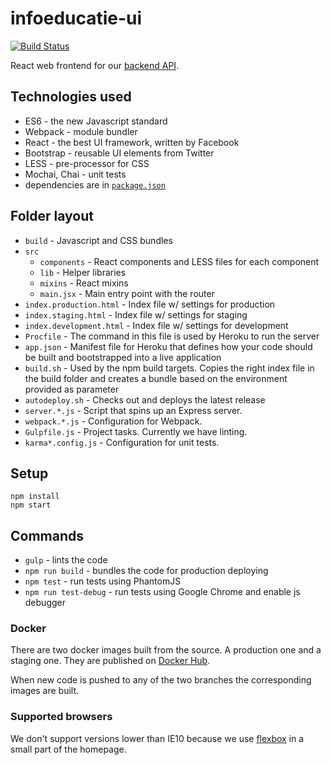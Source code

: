 # infoeducatie-ui

[![Build Status](https://travis-ci.org/infoeducatie/infoeducatie-ui.svg?branch=master)](https://travis-ci.org/infoeducatie/infoeducatie-ui)

React web frontend for our [backend API](https://github.com/infoeducatie/infoeducatie-api).


## Technologies used

- ES6 - the new Javascript standard
- Webpack - module bundler
- React - the best UI framework, written by Facebook
- Bootstrap - reusable UI elements from Twitter
- LESS - pre-processor for CSS
- Mochai, Chai - unit tests
- dependencies are in [`package.json`](https://github.com/infoeducatie/infoeducatie-react/blob/master/package.json)


## Folder layout

- `build` - Javascript and CSS bundles
- `src`
  - `components` - React components and LESS files for each component
  - `lib` - Helper libraries
  - `mixins` - React mixins
  - `main.jsx` - Main entry point with the router
- `index.production.html` - Index file w/ settings for production
- `index.staging.html` - Index file w/ settings for staging
- `index.development.html` - Index file w/ settings for development
- `Procfile` - The command in this file is used by Heroku to run the server
- `app.json` - Manifest file for Heroku that defines how your code should be built and bootstrapped into a live application
- `build.sh` - Used by the npm build targets. Copies the right index file in the build folder and creates a bundle based on the environment provided as parameter
- `autodeploy.sh` - Checks out and deploys the latest release
- `server.*.js` - Script that spins up an Express server.
- `webpack.*.js` - Configuration for Webpack.
- `Gulpfile.js` - Project tasks. Currently we have linting.
- `karma*.config.js` - Configuration for unit tests.


## Setup

```
npm install
npm start
```


## Commands

- `gulp` - lints the code
- `npm run build` - bundles the code for production deploying
- `npm test` - run tests using PhantomJS
- `npm run test-debug` - run tests using Google Chrome and enable js debugger

### Docker

There are two docker images built from the source. A production one and a staging one. They are published on [Docker Hub](https://hub.docker.com/r/infoeducatie/infoeducatie-ui/).

When new code is pushed to any of the two branches the corresponding images are built.

### Supported browsers

We don't support versions lower than IE10 because we use [flexbox](http://caniuse.com/#feat=flexbox) in a small part of the homepage.
